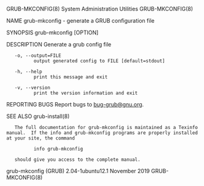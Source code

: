 GRUB-MKCONFIG(8)                                                                                                                            System Administration Utilities                                                                                                                            GRUB-MKCONFIG(8)

NAME
       grub-mkconfig - generate a GRUB configuration file

SYNOPSIS
       grub-mkconfig [OPTION]

DESCRIPTION
       Generate a grub config file

       -o, --output=FILE
              output generated config to FILE [default=stdout]

       -h, --help
              print this message and exit

       -v, --version
              print the version information and exit

REPORTING BUGS
       Report bugs to <bug-grub@gnu.org>.

SEE ALSO
       grub-install(8)

       The full documentation for grub-mkconfig is maintained as a Texinfo manual.  If the info and grub-mkconfig programs are properly installed at your site, the command

              info grub-mkconfig

       should give you access to the complete manual.

grub-mkconfig (GRUB) 2.04-1ubuntu12.1                                                                                                                November 2019                                                                                                                                     GRUB-MKCONFIG(8)
